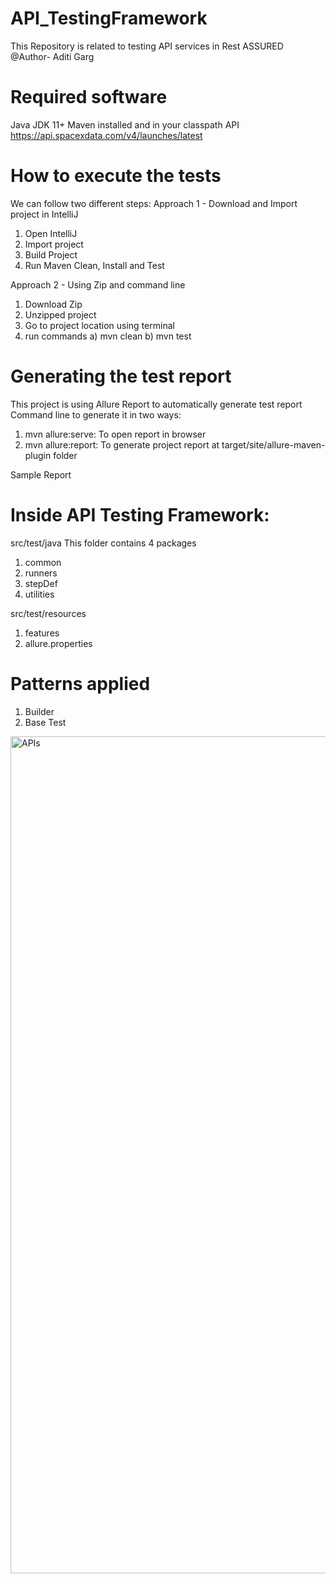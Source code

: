 # API_TestingFramework
This Repository is related to testing API services in Rest ASSURED
@Author- Aditi Garg

# Required software
Java JDK 11+
Maven installed and in your classpath
API https://api.spacexdata.com/v4/launches/latest

# How to execute the tests
We can follow two different steps:
Approach 1 - Download and Import project in IntelliJ
1. Open IntelliJ
2. Import project
3. Build Project
4. Run Maven Clean, Install and Test

Approach 2 - Using Zip and command line
1. Download Zip 
2. Unzipped project
3. Go to project location using terminal
4. run commands 
 a) mvn clean
 b) mvn test
 
 
# Generating the test report
This project is using Allure Report to automatically generate test report
Command line to generate it in two ways:
1. mvn allure:serve: To open report in browser
2. mvn allure:report: To generate project report at target/site/allure-maven-plugin folder

Sample Report


# Inside API Testing Framework:
src/test/java
This folder contains 4 packages
1. common
2. runners
3. stepDef
4. utilities

src/test/resources
1. features
2. allure.properties

# Patterns applied
1. Builder
2. Base Test

<img width="1339" alt="APIs" src="https://user-images.githubusercontent.com/43905401/146693395-fba8ab8c-3bf3-4d9c-b83e-725273706076.png">

